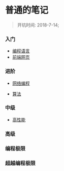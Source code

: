#   普通的笔记

> 开坑时间: 2018-7-14;

### 入门

+ [编程语言](/docs/common/TypeOf/README.md )
+ [前端网页]()

### 进阶

+ [网络编程]()

+ [算法](/docs/common/Algorithms/README.md)

### 中级

+ [高性能](/docs/common/Coroutine/README.md)

### 高级

### 编程极限

### 超越编程极限
